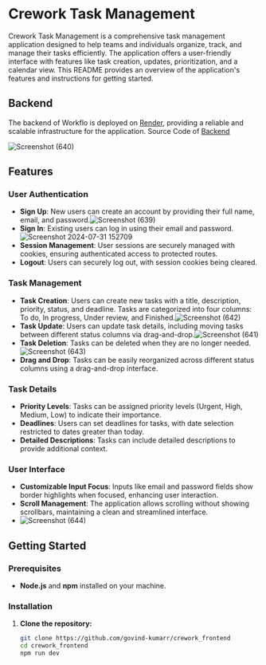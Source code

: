 # Crework Task Management

Crework Task Management is a comprehensive task management application designed to help teams and individuals organize, track, and manage their tasks efficiently. The application offers a user-friendly interface with features like task creation, updates, prioritization, and a calendar view. This README provides an overview of the application's features and instructions for getting started.

## Backend

The backend of Workflo is deployed on [Render](https://render.com/), providing a reliable and scalable infrastructure for the application. Source Code of [Backend](https://github.com/govind-kumarr/crework_backend)

![Screenshot (640)](https://github.com/user-attachments/assets/4cc5cbdf-1bcd-4b66-86ab-d1ef21b1d1d3)

## Features

### User Authentication
- **Sign Up**: New users can create an account by providing their full name, email, and password.![Screenshot (639)](https://github.com/user-attachments/assets/7530060c-4133-4cd1-b2a1-c58067afc196)
- **Sign In**: Existing users can log in using their email and password.![Screenshot 2024-07-31 152709](https://github.com/user-attachments/assets/2843a469-499c-4251-9923-a551923b27b4)
- **Session Management**: User sessions are securely managed with cookies, ensuring authenticated access to protected routes.
- **Logout**: Users can securely log out, with session cookies being cleared.

### Task Management
- **Task Creation**: Users can create new tasks with a title, description, priority, status, and deadline. Tasks are categorized into four columns: To do, In progress, Under review, and Finished.![Screenshot (642)](https://github.com/user-attachments/assets/a14c3532-0a18-4cab-9062-c4c531141015)
- **Task Update**: Users can update task details, including moving tasks between different status columns via drag-and-drop.![Screenshot (641)](https://github.com/user-attachments/assets/aaae88eb-7970-47e4-96d4-2559fb5c4668)
- **Task Deletion**: Tasks can be deleted when they are no longer needed.![Screenshot (643)](https://github.com/user-attachments/assets/f30af698-2ee2-4c3a-8fd3-6db0f072c7d5)
- **Drag and Drop**: Tasks can be easily reorganized across different status columns using a drag-and-drop interface.

### Task Details
- **Priority Levels**: Tasks can be assigned priority levels (Urgent, High, Medium, Low) to indicate their importance.
- **Deadlines**: Users can set deadlines for tasks, with date selection restricted to dates greater than today.
- **Detailed Descriptions**: Tasks can include detailed descriptions to provide additional context.

### User Interface
- **Customizable Input Focus**: Inputs like email and password fields show border highlights when focused, enhancing user interaction.
- **Scroll Management**: The application allows scrolling without showing scrollbars, maintaining a clean and streamlined interface.
- ![Screenshot (644)](https://github.com/user-attachments/assets/97076c84-35db-414e-acf5-f91e02ac7092)

## Getting Started

### Prerequisites
- **Node.js** and **npm** installed on your machine.

### Installation

1. **Clone the repository:**
   ```bash
   git clone https://github.com/govind-kumarr/crework_frontend
   cd crework_frontend
   npm run dev

